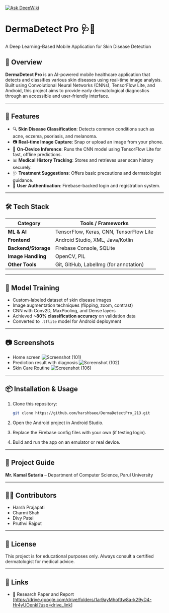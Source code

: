 [![Ask DeepWiki](https://deepwiki.com/badge.svg)](https://deepwiki.com/harshbaee/DermaDetectPro_213)
# DermaDetect Pro 🩺📱  
A Deep Learning-Based Mobile Application for Skin Disease Detection  

## 📌 Overview  
**DermaDetect Pro** is an AI-powered mobile healthcare application that detects and classifies various skin diseases using real-time image analysis. Built using Convolutional Neural Networks (CNNs), TensorFlow Lite, and Android, this project aims to provide early dermatological diagnostics through an accessible and user-friendly interface.

---

## 🚀 Features
- 🔍 **Skin Disease Classification**: Detects common conditions such as acne, eczema, psoriasis, and melanoma.  
- 📷 **Real-time Image Capture**: Snap or upload an image from your phone.  
- 🧠 **On-Device Inference**: Runs the CNN model using TensorFlow Lite for fast, offline predictions.  
- 📊 **Medical History Tracking**: Stores and retrieves user scan history securely.  
- 🩺 **Treatment Suggestions**: Offers basic precautions and dermatologist guidance.  
- 🔐 **User Authentication**: Firebase-backed login and registration system.

---

## 🛠️ Tech Stack

| Category         | Tools / Frameworks                        |
|------------------|-------------------------------------------|
| **ML & AI**       | TensorFlow, Keras, CNN, TensorFlow Lite   |
| **Frontend**      | Android Studio, XML, Java/Kotlin          |
| **Backend/Storage** | Firebase Console, SQLite                  |
| **Image Handling** | OpenCV, PIL                               |
| **Other Tools**   | Git, GitHub, LabelImg (for annotation)    |

---

## 🧪 Model Training

- Custom-labeled dataset of skin disease images  
- Image augmentation techniques (flipping, zoom, contrast)  
- CNN with Conv2D, MaxPooling, and Dense layers  
- Achieved **~80% classification accuracy** on validation data  
- Converted to `.tflite` model for Android deployment

---

## 📷 Screenshots
- Home screen
![Screenshot (101)](https://github.com/user-attachments/assets/c780bc90-eb0a-4e11-9afa-15094720393f)
- Prediction result with diagnosis
![Screenshot (102)](https://github.com/user-attachments/assets/da258d25-15e3-410d-b0c8-fe3e83855846)
- Skin Care Routine
![Screenshot (106)](https://github.com/user-attachments/assets/b4fcea21-5366-4e65-a149-5b0175a2ccac)

---

## 📦 Installation & Usage

1. Clone this repository:  
   ```bash
   git clone https://github.com/harshbaee/DermaDetectPro_213.git
   ```

2. Open the Android project in Android Studio.

3. Replace the Firebase config files with your own (if testing login).

4. Build and run the app on an emulator or real device.

---

## 🤝 Project Guide  
**Mr. Kamal Sutaria** – Department of Computer Science, Parul University

---

## 🧑‍💻 Contributors  
- Harsh Prajapati
- Charmi Shah
- Divy Patel
- Pruthvi Rajput

---

## 📜 License  
This project is for educational purposes only. Always consult a certified dermatologist for medical advice.

---

## 🔗 Links  
- 🔗 Research Paper and Report [https://drive.google.com/drive/folders/1ar9ayMhofttw8a-k29yD4-Hr4yUOenkI?usp=drive_link]  
